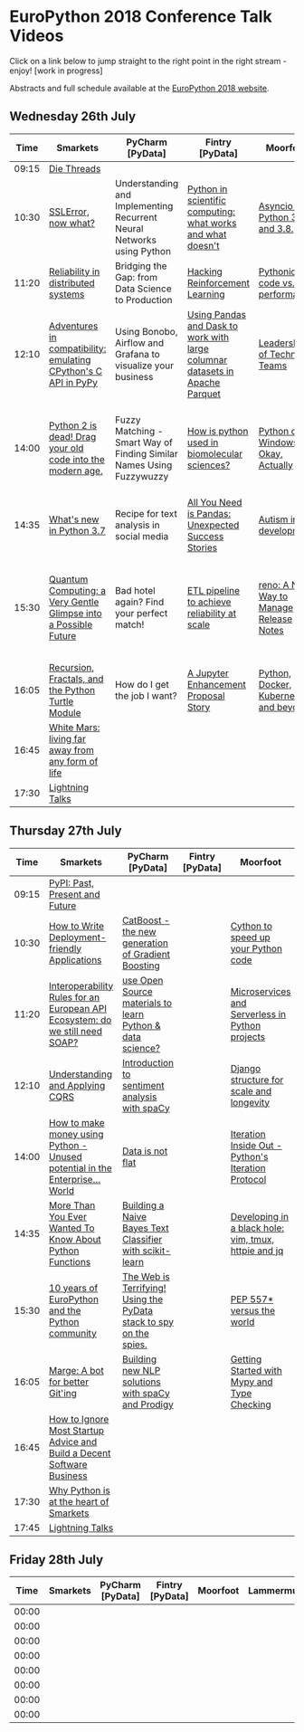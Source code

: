 # EuroPython 2018 Conference Talk Videos

Click on a link below to jump straight to the right point in the right stream - enjoy! [work in progress]

Abstracts and full schedule available at the [EuroPython 2018 website](https://ep2018.europython.eu/p3/schedule/ep2018/).

## Wednesday 26th July

| Time |  Smarkets | PyCharm [PyData] | Fintry [PyData] |  Moorfoot |  Lammermuir | Kilsyth |
|---|---|---|---|---|---|---|
| 09:15 | [Die Threads](https://youtu.be/FsvmT2Ir7B8?t=25m56s) |   |   |   |   |   |
| 10:30 | [SSLError, now what?](https://youtu.be/FsvmT2Ir7B8?t=1h38m25s) | Understanding and Implementing Recurrent Neural Networks using Python | [Python in scientific computing: what works and what doesn't](https://youtu.be/dj23vLcdr4w?t=11m18s) | [Asyncio in Python 3.7 and 3.8.](https://youtu.be/w-XECcIWnlQ?t=15m21s) | [How to write Rust instead of C, and get away with it (yes, it's a Python talk)](https://youtu.be/qRqDgJLM568?t=12m27s) | [The naïve programmer](https://youtu.be/9YCWftNyzjU?t=15m8s) |
| 11:20 | [Reliability in distributed systems](https://youtu.be/FsvmT2Ir7B8?t=2h16m40s) | Bridging the Gap: from Data Science to Production | [Hacking Reinforcement Learning](https://youtu.be/dj23vLcdr4w?t=50m20s) | [Pythonic code vs. performance](https://youtu.be/w-XECcIWnlQ?t=1h31s) | [Postgres at any scale](https://youtu.be/qRqDgJLM568?t=50m39s) | [My Story with Python and Open Source](https://youtu.be/9YCWftNyzjU?t=58m45s) |
| 12:10 | [Adventures in compatibility: emulating CPython's C API in PyPy](https://youtu.be/FsvmT2Ir7B8?t=2h59m37s) | Using Bonobo, Airflow and Grafana to visualize your business | [Using Pandas and Dask to work with large columnar datasets in Apache Parquet](https://youtu.be/dj23vLcdr4w?t=1h35m45s) | [Leadership of Technical Teams](https://youtu.be/w-XECcIWnlQ?t=1h55m13s) | [Let’s Build a Python Profiler in 25 LOC](https://youtu.be/qRqDgJLM568?t=1h33m32s) | [Python Decorators: Gift or Poison?](https://youtu.be/9YCWftNyzjU?t=1h45m47s) |
| 14:00 | [Python 2 is dead! Drag your old code into the modern age.](https://youtu.be/FsvmT2Ir7B8?t=4h50m14s) | Fuzzy Matching - Smart Way of Finding Similar Names Using Fuzzywuzzy | [How is python used in biomolecular sciences?](https://youtu.be/dj23vLcdr4w?t=3h25m13s) | [Python on Windows is Okay, Actually](https://youtu.be/w-XECcIWnlQ?t=3h35m31s) | [Trio: A pythonic way to do async programming](https://youtu.be/qRqDgJLM568?t=3h22m34s) | [How to develop your project from an idea to architecture design in 50 minutes](https://youtu.be/9YCWftNyzjU?t=3h34m52s) |
| 14:35 | [What's new in Python 3.7](https://youtu.be/FsvmT2Ir7B8?t=5h25m19s) | Recipe for text analysis in social media | [All You Need is Pandas: Unexpected Success Stories](https://youtu.be/dj23vLcdr4w?t=4h13s) | [Autism in development](https://youtu.be/w-XECcIWnlQ?t=4h10m42s) | [What makes coding for MicroPython different?](https://youtu.be/qRqDgJLM568?t=3h59m14s) | |
| 15:30 | [Quantum Computing: a Very Gentle Glimpse into a Possible Future](https://youtu.be/FsvmT2Ir7B8?t=6h20m21s) | Bad hotel again? Find your perfect match! | [ETL pipeline to achieve reliability at scale](https://youtu.be/dj23vLcdr4w?t=4h56m6s) | [reno: A New Way to Manage Release Notes](https://youtu.be/w-XECcIWnlQ?t=5h5m42s) | [Asyncio in production](https://youtu.be/qRqDgJLM568?t=4h54m24s) | [From Zero to Azure with Python, Docker containers, and Visual Studio… Code](https://youtu.be/9YCWftNyzjU?t=5h4m39s) |
| 16:05 | [Recursion, Fractals, and the Python Turtle Module](https://youtu.be/FsvmT2Ir7B8?t=6h53m27s) | How do I get the job I want? | [A Jupyter Enhancement Proposal Story](https://youtu.be/dj23vLcdr4w?t=5h30m36s) | [Python, Docker, Kubernetes, and beyond?](https://youtu.be/w-XECcIWnlQ?t=5h40m44s) | [Let’s embrace WebAssembly!](https://youtu.be/qRqDgJLM568?t=5h29m15s) | [Washing away code smells](https://youtu.be/9YCWftNyzjU?t=5h39m45s) |
| 16:45 | [White Mars: living far away from any form of life](https://youtu.be/FsvmT2Ir7B8?t=7h38m58s) | | | | | |
| 17:30 | [Lightning Talks](https://youtu.be/FsvmT2Ir7B8?t=8h35m10s) | | | | | |

## Thursday 27th July

| Time |  Smarkets | PyCharm [PyData] | Fintry [PyData] |  Moorfoot |  Lammermuir | Kilsyth |
|---|---|---|---|---|---|---|
| 09:15 | [PyPI: Past, Present and Future](https://youtu.be/Rps9lHflkCg?t=31m35s) | | | | | |
| 10:30 | [How to Write Deployment-friendly Applications](https://youtu.be/Rps9lHflkCg?t=1h43m30s) | [CatBoost - the new generation of Gradient Boosting](https://youtu.be/tG22jrVFKpM?t=16m53s) | []() | [Cython to speed up your Python code](https://youtu.be/Uw717sejn5c?t=14m13s) | []() | []() |
| 11:20 | [Interoperability Rules for an European API Ecosystem: do we still need SOAP?](https://youtu.be/Rps9lHflkCg?t=2h36m41s) | [use Open Source materials to learn Python & data science?](https://youtu.be/tG22jrVFKpM?t=1h8m59s) | []() | [Microservices and Serverless in Python projects](https://youtu.be/Uw717sejn5c?t=1h5m57s) | []() | []() |
| 12:10 | [Understanding and Applying CQRS](https://youtu.be/Rps9lHflkCg?t=3h23m50s) | [Introduction to sentiment analysis with spaCy](https://youtu.be/tG22jrVFKpM?t=2h1m17s) | []() | [Django structure for scale and longevity](https://youtu.be/Uw717sejn5c?t=1h54m35s) | []() | []() |
| 14:00 | [How to make money using Python - Unused potential in the Enterprise… World](https://youtu.be/Rps9lHflkCg?t=5h13m53s) | [Data is not flat](https://youtu.be/tG22jrVFKpM?t=3h45m51s) | []() | [Iteration Inside Out - Python's Iteration Protocol](https://youtu.be/Uw717sejn5c?t=3h44m19s) | []() | []() |
| 14:35 | [More Than You Ever Wanted To Know About Python Functions](https://youtu.be/Rps9lHflkCg?t=5h48m39s) | [Building a Naive Bayes Text Classifier with scikit-learn](https://youtu.be/tG22jrVFKpM?t=4h22m7s) | []() | [Developing in a black hole: vim, tmux, httpie and jq](https://youtu.be/Uw717sejn5c?t=4h19m26s) | []() | []() |
| 15:30 | [10 years of EuroPython and the Python community](https://youtu.be/Rps9lHflkCg?t=6h44m54s) | [The Web is Terrifying! Using the PyData stack to spy on the spies.](https://youtu.be/tG22jrVFKpM?t=5h17m15s) | []() | [PEP 557* versus the world](https://youtu.be/Uw717sejn5c?t=5h14m58s) | []() | []() |
| 16:05 | [Marge: A bot for better Git'ing](https://youtu.be/Rps9lHflkCg?t=7h15m30s) | [Building new NLP solutions with spaCy and Prodigy](https://youtu.be/tG22jrVFKpM?t=5h49m39s) | []() | [Getting Started with Mypy and Type Checking](https://youtu.be/Uw717sejn5c?t=5h46m19s) | []() | []() |
| 16:45 | [How to Ignore Most Startup Advice and Build a Decent Software Business](https://youtu.be/Rps9lHflkCg?t=8h) | []() | []() | []() | []() | []() |
| 17:30 | [Why Python is at the heart of Smarkets](https://youtu.be/Rps9lHflkCg?t=8h44m1s) | []() | []() | []() | []() | []() |
| 17:45 | [Lightning Talks](https://youtu.be/Rps9lHflkCg?t=9h1m3s) | []() | []() | []() | []() | []() |

## Friday 28th July

| Time |  Smarkets | PyCharm [PyData] | Fintry [PyData] |  Moorfoot |  Lammermuir | Kilsyth |
|---|---|---|---|---|---|---|
| 00:00 | []() | []() | []() | []() | []() | []() |
| 00:00 | []() | []() | []() | []() | []() | []() |
| 00:00 | []() | []() | []() | []() | []() | []() |
| 00:00 | []() | []() | []() | []() | []() | []() |
| 00:00 | []() | []() | []() | []() | []() | []() |
| 00:00 | []() | []() | []() | []() | []() | []() |
| 00:00 | []() | []() | []() | []() | []() | []() |
| 00:00 | []() | []() | []() | []() | []() | []() |

